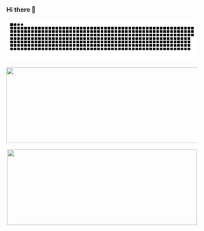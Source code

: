 ### Hi there 👋

<!--
**JDsnyke/JDsnyke** is a ✨ _special_ ✨ repository because its `README.md` (this file) appears on your GitHub profile.

Here are some ideas to get you started:

- 🔭 I’m currently working on ...
- 🌱 I’m currently learning ...
- 👯 I’m looking to collaborate on ...
- 🤔 I’m looking for help with ...
- 💬 Ask me about ...
- 📫 How to reach me: ...
- 😄 Pronouns: ...
- ⚡ Fun fact: ...
-->

<p align="center">
 <img width="800" src="https://github.com/JDsnyke/JDsnyke/blob/output/github-contribution-grid-snake-dark.svg" alt="snake"/>
</p>

<p align="center">
  <img width="600" height="200" src="https://github-readme-stats.vercel.app/api?username=JDsnyke&show_icons=true&theme=codeSTACKr">
</p>

<p align="center">
  <img width="500" height="200" src="https://github-readme-stats.vercel.app/api/top-langs/?username=JDsnyke&layout=compact&card_width=447&theme=codeSTACKr">
</p>
